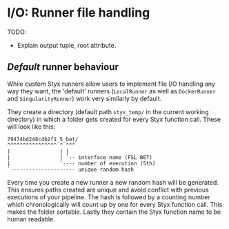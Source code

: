# I/O: Runner file handling

TODO:

- Explain output tuple, root attribute.

## _Default_ runner behaviour

While custom Styx runners allow users to implement file I/O handling any way they want, the 'default' runners (`LocalRunner` as well as `DockerRunner` and `SingularityRunner`) work very similarly by default.

They create a directory (default path `styx_temp/` in the current working directory) in which a folder gets created for every Styx function call. These will look like this:

```
79474bd248c4b2f1_5_bet/
^^^^^^^^^^^^^^^^ ^ ^^^
|                | |
|                | `-- interface name (FSL BET)
|                `---- number of execution (5th)
`--------------------- unique random hash
```

Every time you create a new runner a new random hash will be generated. This ensures paths created are unique and avoid conflict with previous executions of your pipeline. The hash is followed by a counting number which chronologically will count up by one for every Styx function call. This makes the folder sortable. Lastly they contain the Styx function name to be human readable.
